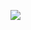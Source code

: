 ![](https://camo.githubusercontent.com/c5d290d78daa33a6972a7a0db3a9525e805c7a80/68747470733a2f2f7777772e6c7563696463686172742e636f6d2f7075626c69635365676d656e74732f766965772f35363634353038372d303032342d343234612d396266362d6566663831326139626665342f696d6167652e706e67)
